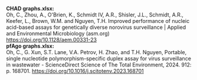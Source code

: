 **CHAD graphs.xlsx:**    
Oh, C., Zhou, A., O'Brien, K., Schmidt IV, A.R., Shisler, J.L., Schmidt, A.R., Keefer, L., Brown, W.M. and Nguyen, T.H. Improved performance of nucleic acid-based assays for genetically diverse norovirus surveillance | Applied and Environmental Microbiology (asm.org) https://doi.org/10.1128/aem.00331-23    
**pfAgo graphs.xlsx:**    
Oh, C., G. Xun, S.T. Lane, V.A. Petrov, H. Zhao, and T.H. Nguyen, Portable, single nucleotide polymorphism-specific duplex assay for virus surveillance in wastewater - ScienceDirect Science of The Total Environment, 2024. 912: p. 168701. https://doi.org/10.1016/j.scitotenv.2023.168701    
